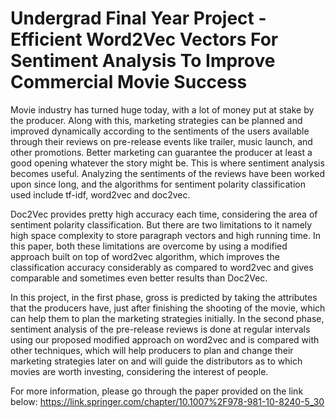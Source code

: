 # Undergrad Final Year Project - Efficient Word2Vec Vectors For Sentiment Analysis To Improve Commercial Movie Success


Movie industry has turned huge today, with a lot of money put at stake by the producer. Along with this, marketing strategies can be planned and improved dynamically according to the sentiments of the users available through their reviews on pre-release events like trailer, music launch, and other promotions. Better marketing can guarantee the producer at least a good opening whatever the story might be. This is where sentiment analysis becomes useful. Analyzing the sentiments of the reviews have been worked upon since long, and the algorithms for sentiment polarity classification used include tf-idf, word2vec and doc2vec.

Doc2Vec provides pretty high accuracy each time, considering the area of sentiment polarity classification. But there are two limitations to it namely high space complexity to store paragraph vectors and high running time. In this paper, both these limitations are overcome by using a modified approach built on top of word2vec algorithm, which improves the classification accuracy considerably as compared to word2vec and gives comparable and sometimes even better results than Doc2Vec.

In this project, in the first phase, gross is predicted by taking the attributes that the producers have, just after finishing the shooting of the movie, which can help them to plan the marketing strategies initially. In the second phase, sentiment analysis of the pre-release reviews is done at regular intervals using our proposed modified approach on word2vec and is compared with other techniques, which will help producers to plan and change their marketing strategies later on and will guide the distributors as to which movies are worth investing, considering the interest of people.

For more information, please go through the paper provided on the link below: https://link.springer.com/chapter/10.1007%2F978-981-10-8240-5_30
